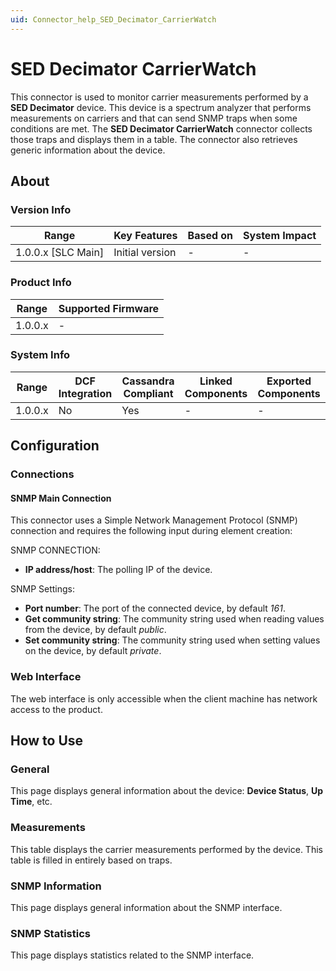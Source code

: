 ```yaml
---
uid: Connector_help_SED_Decimator_CarrierWatch
---
```


# SED Decimator CarrierWatch

This connector is used to monitor carrier measurements performed by a **SED Decimator** device. This device is a spectrum analyzer that performs measurements on carriers and that can send SNMP traps when some conditions are met. The **SED Decimator CarrierWatch** connector collects those traps and displays them in a table. The connector also retrieves generic information about the device.

## About

### Version Info

| Range                | Key Features     | Based on     | System Impact     |
|----------------------|------------------|--------------|-------------------|
| 1.0.0.x [SLC Main]   | Initial version  | -            | -                 |

### Product Info

| Range     | Supported Firmware     |
|-----------|------------------------|
| 1.0.0.x   | -                      |

### System Info

| Range     | DCF Integration     | Cassandra Compliant     | Linked Components     | Exported Components     |
|-----------|---------------------|-------------------------|-----------------------|-------------------------|
| 1.0.0.x   | No                  | Yes                     | -                     | -                       |

## Configuration

### Connections

#### SNMP Main Connection

This connector uses a Simple Network Management Protocol (SNMP) connection and requires the following input during element creation:

SNMP CONNECTION:

- **IP address/host**: The polling IP of the device.

SNMP Settings:

- **Port number**: The port of the connected device, by default *161*.
- **Get community string**: The community string used when reading values from the device, by default *public*.
- **Set community string**: The community string used when setting values on the device, by default *private*.

### Web Interface

The web interface is only accessible when the client machine has network access to the product.

## How to Use

### General

This page displays general information about the device: **Device Status**, **Up Time**, etc.

### Measurements

This table displays the carrier measurements performed by the device. This table is filled in entirely based on traps.

### SNMP Information

This page displays general information about the SNMP interface.

### SNMP Statistics

This page displays statistics related to the SNMP interface.
